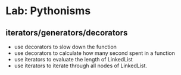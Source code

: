 # Lab: Pythonisms

## iterators/generators/decorators

- use decorators to slow down the function
- use decorators to calculate how many second spent in a function
- use iterators to evaluate the length of LinkedList
- use iterators to iterate through all nodes of LinkedList.
